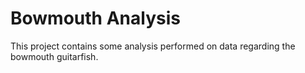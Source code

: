 # Bowmouth Analysis

This project contains some analysis performed on data regarding the bowmouth guitarfish.